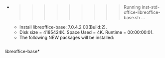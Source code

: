 * >>>>>>>>> Running inst-std-office-libreoffice-base.sh ...
  * Install libreoffice-base: 7.0.4.2 00(Build:2).
  * Disk size = 4185424K. Space Used = 4K. Runtime = 00:00:00:01.
  * The following NEW packages will be installed:
  ```bash
libreoffice-base*
  ```
